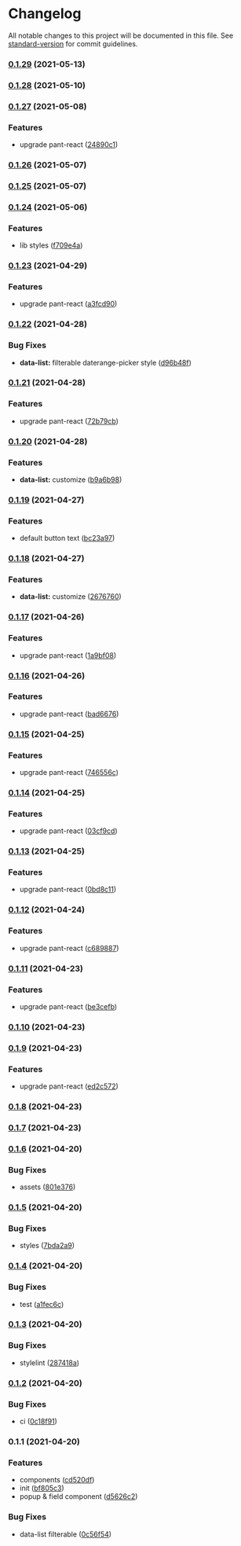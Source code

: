 # Changelog

All notable changes to this project will be documented in this file. See [standard-version](https://github.com/conventional-changelog/standard-version) for commit guidelines.

### [0.1.29](https://github.com/qcloud-apaas/mobile-ui/compare/v0.1.28...v0.1.29) (2021-05-13)

### [0.1.28](https://github.com/qcloud-apaas/mobile-ui/compare/v0.1.27...v0.1.28) (2021-05-10)

### [0.1.27](https://github.com/qcloud-apaas/mobile-ui/compare/v0.1.26...v0.1.27) (2021-05-08)


### Features

* upgrade pant-react ([24890c1](https://github.com/qcloud-apaas/mobile-ui/commit/24890c138bab41a077800341073c147e9e33e1bc))

### [0.1.26](https://github.com/qcloud-apaas/mobile-ui/compare/v0.1.25...v0.1.26) (2021-05-07)

### [0.1.25](https://github.com/qcloud-apaas/mobile-ui/compare/v0.1.24...v0.1.25) (2021-05-07)

### [0.1.24](https://github.com/qcloud-apaas/mobile-ui/compare/v0.1.23...v0.1.24) (2021-05-06)


### Features

* lib styles ([f709e4a](https://github.com/qcloud-apaas/mobile-ui/commit/f709e4a0b51c53850010184b4d2e943524970738))

### [0.1.23](https://github.com/qcloud-apaas/mobile-ui/compare/v0.1.22...v0.1.23) (2021-04-29)


### Features

* upgrade pant-react ([a3fcd90](https://github.com/qcloud-apaas/mobile-ui/commit/a3fcd90cf0c330f95e704e8769a91ae18681dae1))

### [0.1.22](https://github.com/qcloud-apaas/mobile-ui/compare/v0.1.21...v0.1.22) (2021-04-28)


### Bug Fixes

* **data-list:** filterable daterange-picker style ([d96b48f](https://github.com/qcloud-apaas/mobile-ui/commit/d96b48ff91040e2ca7c6b88e5e73f2ddd10a8803))

### [0.1.21](https://github.com/qcloud-apaas/mobile-ui/compare/v0.1.20...v0.1.21) (2021-04-28)


### Features

* upgrade pant-react ([72b79cb](https://github.com/qcloud-apaas/mobile-ui/commit/72b79cb367e9da9435951d0c3c6aba29ae7373ad))

### [0.1.20](https://github.com/qcloud-apaas/mobile-ui/compare/v0.1.19...v0.1.20) (2021-04-28)


### Features

* **data-list:** customize ([b9a6b98](https://github.com/qcloud-apaas/mobile-ui/commit/b9a6b9843baff73657011fa96a529cc96dde1f38))

### [0.1.19](https://github.com/qcloud-apaas/mobile-ui/compare/v0.1.18...v0.1.19) (2021-04-27)


### Features

* default button text ([bc23a97](https://github.com/qcloud-apaas/mobile-ui/commit/bc23a97ebfad72d657641dc6dd3a1f5b09a25763))

### [0.1.18](https://github.com/qcloud-apaas/mobile-ui/compare/v0.1.17...v0.1.18) (2021-04-27)


### Features

* **data-list:** customize ([2676760](https://github.com/qcloud-apaas/mobile-ui/commit/267676027dec76938bd0db8da7db423698d4378d))

### [0.1.17](https://github.com/qcloud-apaas/mobile-ui/compare/v0.1.16...v0.1.17) (2021-04-26)


### Features

* upgrade pant-react ([1a9bf08](https://github.com/qcloud-apaas/mobile-ui/commit/1a9bf088aae00a643283d9e30dcac82f3ec0c3c4))

### [0.1.16](https://github.com/qcloud-apaas/mobile-ui/compare/v0.1.15...v0.1.16) (2021-04-26)


### Features

* upgrade pant-react ([bad6676](https://github.com/qcloud-apaas/mobile-ui/commit/bad667607b9cdee488296c7a24c0ec625af833f5))

### [0.1.15](https://github.com/qcloud-apaas/mobile-ui/compare/v0.1.14...v0.1.15) (2021-04-25)


### Features

* upgrade pant-react ([746556c](https://github.com/qcloud-apaas/mobile-ui/commit/746556ccacb425595c8850f188a9334a4d66f9f0))

### [0.1.14](https://github.com/qcloud-apaas/mobile-ui/compare/v0.1.13...v0.1.14) (2021-04-25)


### Features

* upgrade pant-react ([03cf9cd](https://github.com/qcloud-apaas/mobile-ui/commit/03cf9cd273112680a7b766156dd09b751a111336))

### [0.1.13](https://github.com/qcloud-apaas/mobile-ui/compare/v0.1.12...v0.1.13) (2021-04-25)


### Features

* upgrade pant-react ([0bd8c11](https://github.com/qcloud-apaas/mobile-ui/commit/0bd8c11f1e42a83a7c4dbb59952e282eaed62719))

### [0.1.12](https://github.com/qcloud-apaas/mobile-ui/compare/v0.1.11...v0.1.12) (2021-04-24)


### Features

* upgrade pant-react ([c689887](https://github.com/qcloud-apaas/mobile-ui/commit/c689887fa8ba6d09b1318e5c2d14105c56c6283a))

### [0.1.11](https://github.com/qcloud-apaas/mobile-ui/compare/v0.1.10...v0.1.11) (2021-04-23)


### Features

* upgrade pant-react ([be3cefb](https://github.com/qcloud-apaas/mobile-ui/commit/be3cefb88e79ca332db9f33f6c6c421b6c0bdeee))

### [0.1.10](https://github.com/qcloud-apaas/mobile-ui/compare/v0.1.9...v0.1.10) (2021-04-23)

### [0.1.9](https://github.com/qcloud-apaas/mobile-ui/compare/v0.1.8...v0.1.9) (2021-04-23)


### Features

* upgrade pant-react ([ed2c572](https://github.com/qcloud-apaas/mobile-ui/commit/ed2c5726107eb20b84a78b0ae4e8bae2a80eb81a))

### [0.1.8](https://github.com/qcloud-apaas/mobile-ui/compare/v0.1.7...v0.1.8) (2021-04-23)

### [0.1.7](https://github.com/qcloud-apaas/mobile-ui/compare/v0.1.6...v0.1.7) (2021-04-23)

### [0.1.6](https://github.com/qcloud-apaas/mobile-ui/compare/v0.1.5...v0.1.6) (2021-04-20)


### Bug Fixes

* assets ([801e376](https://github.com/qcloud-apaas/mobile-ui/commit/801e376fed2cee83116e2f56ce4365be39150f85))

### [0.1.5](https://github.com/qcloud-apaas/mobile-ui/compare/v0.1.4...v0.1.5) (2021-04-20)


### Bug Fixes

* styles ([7bda2a9](https://github.com/qcloud-apaas/mobile-ui/commit/7bda2a9307200f8c3d3ed4a5f9094be0a7dba70e))

### [0.1.4](https://github.com/qcloud-apaas/mobile-ui/compare/v0.1.3...v0.1.4) (2021-04-20)


### Bug Fixes

* test ([a1fec6c](https://github.com/qcloud-apaas/mobile-ui/commit/a1fec6c964ed17f72c970da686de1ef36fbfc097))

### [0.1.3](https://github.com/qcloud-apaas/mobile-ui/compare/v0.1.2...v0.1.3) (2021-04-20)


### Bug Fixes

* stylelint ([287418a](https://github.com/qcloud-apaas/mobile-ui/commit/287418a1a727a8297d2d2546e98b0736ee3cf8cf))

### [0.1.2](https://github.com/qcloud-apaas/mobile-ui/compare/v0.1.1...v0.1.2) (2021-04-20)


### Bug Fixes

* ci ([0c18f91](https://github.com/qcloud-apaas/mobile-ui/commit/0c18f91768bf38e4080d2ced55360e96bf3f00bb))

### 0.1.1 (2021-04-20)


### Features

* components ([cd520df](https://github.com/qcloud-apaas/mobile-ui/commit/cd520df23f21c2c153fd1a979884b2072feb040b))
* init ([bf805c3](https://github.com/qcloud-apaas/mobile-ui/commit/bf805c3a073157df79f55d0c1cce128726166310))
* popup & field component ([d5626c2](https://github.com/qcloud-apaas/mobile-ui/commit/d5626c25b698c68b4602e5f039eb869774d6b820))


### Bug Fixes

* data-list filterable ([0c56f54](https://github.com/qcloud-apaas/mobile-ui/commit/0c56f548fe6f260bc478cc99a5885e4af3bcfc86))
